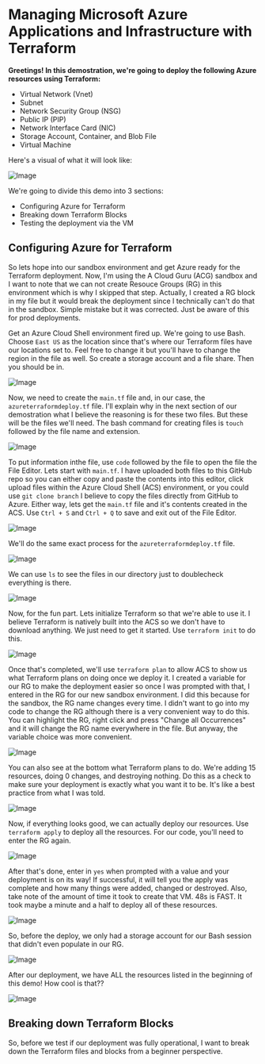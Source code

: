 # Managing Microsoft Azure Applications and Infrastructure with Terraform

**Greetings! In this demostration, we're going to deploy the following Azure resources using Terraform:**
* Virtual Network (Vnet)
* Subnet
* Network Security Group (NSG)
* Public IP (PIP)
* Network Interface Card (NIC)
* Storage Account, Container, and Blob File
* Virtual Machine

Here's a visual of what it will look like:

![Image](TerraformDiagram.PNG)

We're going to divide this demo into 3 sections:
* Configuring Azure for Terraform
* Breaking down Terraform Blocks
* Testing the deployment via the VM

## Configuring Azure for Terraform

So lets hope into our sandbox environment and get Azure ready for the Terraform deployment. Now, I'm using the A Cloud Guru (ACG) sandbox and I want to note that we can not create Resouce Groups (RG) in this environment which is why I skipped that step. Actually, I created a RG block in my file but it would break the deployment since I technically can't do that in the sandbox. Simple mistake but it was corrected. Just be aware of this for prod deployments. 

Get an Azure Cloud Shell environment fired up. We're going to use Bash. Choose `East US` as the location since that's where our Terraform files have our locations set to. Feel free to change it but you'll have to change the region in the file as well. So create a storage account and a file share. Then you should be in. 

![Image](AzureTerraform1.png)

Now, we need to create the `main.tf` file and, in our case, the `azureterraformdeploy.tf` file. I'll explain why in the next section of our demostration what I believe the reasoning is for these two files. But these will be the files we'll need. The bash command for creating files is `touch` followed by the file name and extension. 

![Image](AzureTerraform2.png)

To put information inthe file, use `code` followed by the file to open the file the File Editor. Lets start with `main.tf`. I have uploaded both files to this GitHub repo so you can either copy and paste the contents into this editor, click upload files within the Azure Cloud Shell (ACS) environment, or you could use `git clone branch` I believe to copy the files directly from GitHub to Azure. Either way, lets get the `main.tf` file and it's contents created in the ACS. Use `Ctrl + S` and `Ctrl + Q` to save and exit out of the File Editor. 

![Image](AzureTerraform3.png)

We'll do the same exact process for the `azureterraformdeploy.tf` file.

![Image](AzureTerraform4.png)

We can use `ls` to see the files in our directory just to doublecheck everything is there. 

![Image](AzureTerraform5.png)

Now, for the fun part. Lets initialize Terraform so that we're able to use it. I believe Terraform is natively built into the ACS so we don't have to download anything. We just need to get it started. Use `terraform init` to do this. 

![Image](AzureTerraform6.png)

Once that's completed, we'll use `terraform plan` to allow ACS to show us what Terraform plans on doing once we deploy it. I created a variable for our RG to make the deployment easier so once I was prompted with that, I entered in the RG for our new sandbox environment. I did this because for the sandbox, the RG name changes every time. I didn't want to go into my code to change the RG although there is a very convenient way to do this. You can highlight the RG, right click and press "Change all Occurrences" and it will change the RG name everywhere in the file. But anyway, the variable choice was more convenient. 

![Image](AzureTerraform7.png)

You can also see at the bottom what Terraform plans to do. We're adding 15 resources, doing 0 changes, and destroying nothing. Do this as a check to make sure your deployment is exactly what you want it to be. It's like a best practice from what I was told. 

![Image](AzureTerraform8.png)

Now, if everything looks good, we can actually deploy our resources. Use `terraform apply` to deploy all the resources. For our code, you'll need to enter the RG again. 

![Image](AzureTerraform9.png)

After that's done, enter in `yes` when prompted with a value and your deployment is on its way! If successful, it will tell you the apply was complete and how many things were added, changed or destroyed. Also, take note of the amount of time it took to create that VM. 48s is FAST. It took maybe a minute and a half to deploy all of these resources.

![Image](AzureTerraform10.png)

So, before the deploy, we only had a storage account for our Bash session that didn't even populate in our RG. 

![Image](AzureTerraform11.png)

After our deployment, we have ALL the resources listed in the beginning of this demo! How cool is that??

![Image](AzureTerraform12.png)


## Breaking down Terraform Blocks

So, before we test if our deployment was fully operational, I want to break down the Terraform files and blocks from a beginner perspective.


